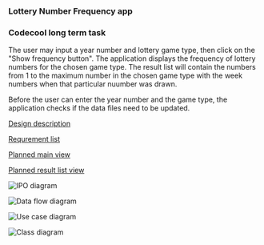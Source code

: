 ### Lottery Number Frequency app

### Codecool long term task

The user may input a year number and lottery game type, then click on the "Show frequency button".
The application displays the frequency of lottery numbers for the chosen game type.
The result list will contain the numbers from 1 to the maximum number in the chosen game type with the week numbers when that particular nuumber was drawn.

Before the user can enter the year number and the game type, the application checks if the data files need to be updated.

[Design description](https://docs.google.com/document/d/1JV6XI6_nXeHBsJrb5XJF8RsjjG3qPA1Rqz7G0lmIS-A/edit?usp=sharing)

[Requrement list](https://docs.google.com/document/d/1GfDK9ZH1mLxhHqwcxIZKMkueZ_bpOcmpZIcaggfgTow/edit?usp=sharing)

[Planned main view](https://www.dropbox.com/s/flh0g8vtcme1jwb/Lottery%20Number%20Frequency%20-%20GUI%20design-%20Input%20screen.jpg)

[Planned result list view](https://www.dropbox.com/s/8wglnr5sf3jzk0x/Lottery%20Number%20Frequency%20-%20GUI%20design-%20Result.jpg)

![IPO diagram](https://www.dropbox.com/s/mc810ttjsznuc07/LNF_IPODiagram.jpeg)

![Data flow diagram](https://www.dropbox.com/s/5q68gcskj1vr9ea/LNF_DataFlowDiagram.jpeg)

![Use case diagram](https://www.dropbox.com/s/vr3xgo63ks2c8d5/LNF_UseCase.jpeg)

![Class diagram](https://www.dropbox.com/s/rodn64oejl0g7ty/LNF_ClassDiagram.jpeg)
